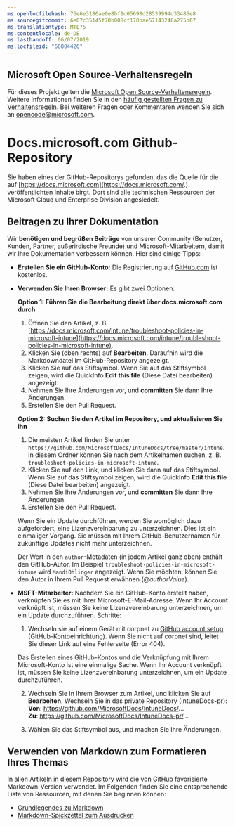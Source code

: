 ```yaml
---
ms.openlocfilehash: 76e6e3186ae0e8bf1d05698d28539994d33486e8
ms.sourcegitcommit: 6e07c35145f70b008cf170bae57143248a275b67
ms.translationtype: MTE75
ms.contentlocale: de-DE
ms.lasthandoff: 06/07/2019
ms.locfileid: "66804426"
---
```

## <a name="microsoft-open-source-code-of-conduct"></a>Microsoft Open Source-Verhaltensregeln

Für dieses Projekt gelten die [Microsoft Open Source-Verhaltensregeln](https://opensource.microsoft.com/codeofconduct/).
Weitere Informationen finden Sie in den [häufig gestellten Fragen zu Verhaltensregeln](https://opensource.microsoft.com/codeofconduct/faq/). Bei weiteren Fragen oder Kommentaren wenden Sie sich an [opencode@microsoft.com](mailto:opencode@microsoft.com).

# <a name="docsmicrosoftcom-github-repository"></a>Docs.microsoft.com Github-Repository

Sie haben eines der GitHub-Repositorys gefunden, das die Quelle für die auf [https://docs.microsoft.com](https://docs.microsoft.com/.) veröffentlichten Inhalte birgt. Dort sind alle technischen Ressourcen der Microsoft Cloud und Enterprise Division angesiedelt.

## <a name="contribute-to-your-documentation"></a>Beitragen zu Ihrer Dokumentation
Wir **benötigen und begrüßen Beiträge** von unserer Community (Benutzer, Kunden, Partner, außerirdische Freunde) und Microsoft-Mitarbeitern, damit wir Ihre Dokumentation verbessern können. Hier sind einige Tipps:

* **Erstellen Sie ein GitHub-Konto:** Die Registrierung auf [GitHub.com](https://www.github.com) ist kostenlos.

* **Verwenden Sie Ihren Browser:** Es gibt zwei Optionen: 

    **Option 1: Führen Sie die Bearbeitung direkt über docs.microsoft.com durch**  
    1. Öffnen Sie den Artikel, z. B. [https://docs.microsoft.com/intune/troubleshoot-policies-in-microsoft-intune](https://docs.microsoft.com/intune/troubleshoot-policies-in-microsoft-intune). 
    2. Klicken Sie (oben rechts) auf **Bearbeiten**. Daraufhin wird die Markdowndatei im GitHub-Repository angezeigt.
    3. Klicken Sie auf das Stiftsymbol. Wenn Sie auf das Stiftsymbol zeigen, wird die QuickInfo **Edit this file** (Diese Datei bearbeiten) angezeigt. 
    4. Nehmen Sie Ihre Änderungen vor, und **committen** Sie dann Ihre Änderungen. 
    5. Erstellen Sie den Pull Request.
    
    **Option 2: Suchen Sie den Artikel im Repository, und aktualisieren Sie ihn**  
    1.  Die meisten Artikel finden Sie unter `https://github.com/MicrosoftDocs/IntuneDocs/tree/master/intune`. In diesem Ordner können Sie nach dem Artikelnamen suchen, z. B. `troubleshoot-policies-in-microsoft-intune`. 
    2. Klicken Sie auf den Link, und klicken Sie dann auf das Stiftsymbol. Wenn Sie auf das Stiftsymbol zeigen, wird die QuickInfo **Edit this file** (Diese Datei bearbeiten) angezeigt. 
    3. Nehmen Sie Ihre Änderungen vor, und **committen** Sie dann Ihre Änderungen. 
    4. Erstellen Sie den Pull Request. 

  Wenn Sie ein Update durchführen, werden Sie womöglich dazu aufgefordert, eine Lizenzvereinbarung zu unterzeichnen. Dies ist ein einmaliger Vorgang. Sie müssen mit Ihrem GitHub-Benutzernamen für zukünftige Updates nicht mehr unterzeichnen. 
  
  Der Wert in den `author`-Metadaten (in jedem Artikel ganz oben) enthält den GitHub-Autor. Im Beispiel `troubleshoot-policies-in-microsoft-intune` wird `MandiOhlinger` angezeigt. Wenn Sie möchten, können Sie den Autor in Ihrem Pull Request erwähnen (@*authorValue*).
  
* **MSFT-Mitarbeiter:** Nachdem Sie ein GitHub-Konto erstellt haben, verknüpfen Sie es mit Ihrer Microsoft-E-Mail-Adresse. Wenn Ihr Account verknüpft ist, müssen Sie keine Lizenzvereinbarung unterzeichnen, um ein Update durchzuführen. Schritte:

  1. Wechseln sie auf einem Gerät mit corpnet zu [GitHub account setup](https://review.docs.microsoft.com/en-us/help/contribute/contribute-get-started-setup-github?branch=master) (GitHub-Kontoeinrichtung). Wenn Sie nicht auf corpnet sind, leitet Sie dieser Link auf eine Fehlerseite (Error 404).
  
    Das Erstellen eines GitHub-Kontos und die Verknüpfung mit Ihrem Microsoft-Konto ist eine einmalige Sache. Wenn Ihr Account verknüpft ist, müssen Sie keine Lizenzvereinbarung unterzeichnen, um ein Update durchzuführen. 

  2. Wechseln Sie in Ihrem Browser zum Artikel, und klicken Sie auf **Bearbeiten**. Wechseln Sie in das private Repository (IntuneDocs-pr):  
    **Von**: https://github.com/MicrosoftDocs/IntuneDocs/...  
    **Zu**: https://github.com/MicrosoftDocs/IntuneDocs-pr/...
  
  3. Wählen Sie das Stiftsymbol aus, und machen Sie Ihre Änderungen. 

## <a name="use-markdown-to-format-your-topic"></a>Verwenden von Markdown zum Formatieren Ihres Themas
In allen Artikeln in diesem Repository wird die von GitHub favorisierte Markdown-Version verwendet. Im Folgenden finden Sie eine entsprechende Liste von Ressourcen, mit denen Sie beginnen können:

* [Grundlegendes zu Markdown](https://help.github.com/articles/basic-writing-and-formatting-syntax/)
* [Markdown-Spickzettel zum Ausdrucken](https://guides.github.com/pdfs/markdown-cheatsheet-online.pdf)
